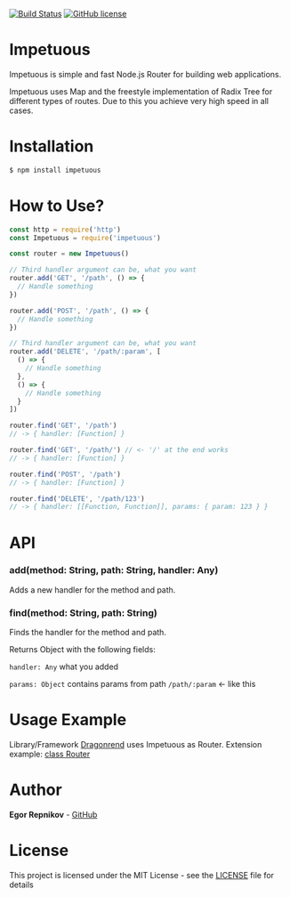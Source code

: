 [![Build Status](https://travis-ci.org/EgorRepnikov/impetuous.svg?branch=master)](https://travis-ci.org/EgorRepnikov/impetuous)
[![GitHub license](https://img.shields.io/github/license/mashape/apistatus.svg)](https://github.com/EgorRepnikov/impetuous/blob/master/LICENSE)

# Impetuous
Impetuous is simple and fast Node.js Router for building web applications.

Impetuous uses Map and the freestyle implementation of Radix Tree for different types of routes. Due to this you achieve very high speed in all cases.

# Installation
```bash
$ npm install impetuous
```

# How to Use?

```js
const http = require('http')
const Impetuous = require('impetuous')

const router = new Impetuous()

// Third handler argument can be, what you want
router.add('GET', '/path', () => {
  // Handle something
})

router.add('POST', '/path', () => {
  // Handle something
})

// Third handler argument can be, what you want
router.add('DELETE', '/path/:param', [
  () => {
    // Handle something
  },
  () => {
    // Handle something
  }
])

router.find('GET', '/path')
// -> { handler: [Function] }

router.find('GET', '/path/') // <- '/' at the end works
// -> { handler: [Function] }

router.find('POST', '/path')
// -> { handler: [Function] }

router.find('DELETE', '/path/123')
// -> { handler: [[Function, Function]], params: { param: 123 } }

```

# API
### add(method: String, path: String, handler: Any)
Adds a new handler for the method and path.

### find(method: String, path: String)
Finds the handler for the method and path.

Returns Object with the following fields:

`handler: Any` what you added

`params: Object` contains params from path `/path/:param` <- like this

# Usage Example

Library/Framework [Dragonrend](https://github.com/EgorRepnikov/dragonrend) uses Impetuous as Router. Extension example: [class Router](https://github.com/EgorRepnikov/dragonrend/blob/master/lib/routing.js)

# Author
**Egor Repnikov** - [GitHub](https://github.com/EgorRepnikov)

# License
This project is licensed under the MIT License - see the [LICENSE](LICENSE) file for details

